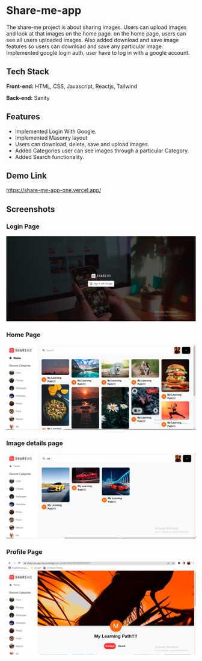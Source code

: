 
# Share-me-app

The share-me project is about sharing images. Users can upload images and look at that images on the home page. on the home page, users can see all users uploaded images. Also added download and save image features so users can download and save any particular image. Implemented google login auth, user have to log in with a google account.

## Tech Stack

**Front-end:** HTML, CSS, Javascript, Reactjs, Tailwind

**Back-end:** Sanity

 ## Features

- Implemented Login With Google.
- Implemented Masonry layout
- Users can download, delete, save and upload images.
- Added Categories user can see images through a particular Category.
- Added Search functionality.

## Demo Link
https://share-me-app-one.vercel.app/




## Screenshots
### Login Page
![login page](https://github.com/Pooja9783/share-me-app/blob/master/Source/login.png)

### Home Page
![Home page](https://github.com/Pooja9783/share-me-app/blob/master/Source/home.png)

### Image details page
![Image-detail page](https://github.com/Pooja9783/share-me-app/blob/master/Source/image-detail.png)

### Profile Page
![Profile page](https://github.com/Pooja9783/share-me-app/blob/master/Source/profiel-page.png)

